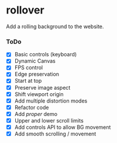 # rollover

Add a rolling background to the website.

### ToDo

- [x] Basic controls (keyboard)
- [x] Dynamic Canvas
- [x] FPS control
- [x] Edge preservation
- [x] Start at top
- [x] Preserve image aspect
- [x] Shift viewport origin
- [x] Add multiple distortion modes
- [x] Refactor code
- [x] Add *proper* demo
- [x] Upper and lower scroll limits
- [x] Add controls API to allow BG movement
- [x] Add smooth scrolling / movement
